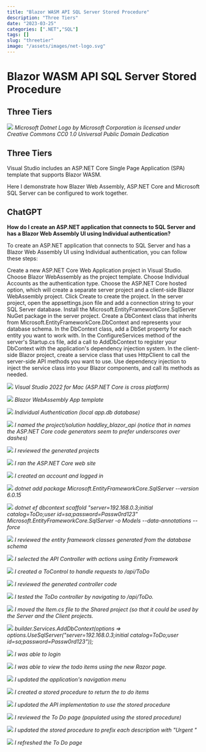 ```yaml
---
title: "Blazor WASM API SQL Server Stored Procedure"
description: "Three Tiers"
date: "2023-03-25"
categories: [".NET","SQL"]
tags: []
slug: "threetier"
image: "/assets/images/net-logo.svg"
---
```


# Blazor WASM API SQL Server Stored Procedure

## Three Tiers

![](/assets/images/threetier/net-logo.svg)
*Microsoft Dotnet Logo by Microsoft Corporation is licensed under Creative Commons CC0 1.0 Universal Public Domain Dedication*


## Three Tiers

Visual Studio includes an ASP.NET Core Single Page Application (SPA) template that supports Blazor WASM.

Here I demonstrate how Blazer Web Assembly, ASP.NET Core and Microsoft SQL Server can be configured to work together.


## ChatGPT

**How do I create an ASP.NET application that connects to SQL Server and has a Blazor Web Assembly UI using Individual authentication?**

To create an ASP.NET application that connects to SQL Server and has a Blazor Web Assembly UI using Individual authentication, you can follow these steps:

Create a new ASP.NET Core Web Application project in Visual Studio.
Choose Blazor WebAssembly as the project template.
Choose Individual Accounts as the authentication type.
Choose the ASP.NET Core hosted option, which will create a separate server project and a client-side Blazor WebAssembly project.
Click Create to create the project.
In the server project, open the appsettings.json file and add a connection string to your SQL Server database.
Install the Microsoft.EntityFrameworkCore.SqlServer NuGet package in the server project.
Create a DbContext class that inherits from Microsoft.EntityFrameworkCore.DbContext and represents your database schema.
In the DbContext class, add a DbSet property for each entity you want to work with.
In the ConfigureServices method of the server's Startup.cs file, add a call to AddDbContext to register your DbContext with the application's dependency injection system.
In the client-side Blazor project, create a service class that uses HttpClient to call the server-side API methods you want to use.
Use dependency injection to inject the service class into your Blazor components, and call its methods as needed.

![](/assets/images/threetier/screen-shot-2023-03-25-at-3.33.18-pm-1430x872.png)
*Visual Studio 2022 for Mac (ASP.NET Core is cross platform)*

![](/assets/images/threetier/screen-shot-2023-03-25-at-3.33.48-pm-1536x1086.png)
*Blazor WebAssembly App template*

![](/assets/images/threetier/screen-shot-2023-03-25-at-3.34.12-pm-1536x1090.png)
*Individual Authentication (local app.db database)*

![](/assets/images/threetier/screen-shot-2023-03-25-at-3.34.35-pm-1536x1085.png)
*I named the project/solution haddley_blazor_api (notice that in names the ASP.NET Core code generators seem to prefer underscores over dashes)*

![](/assets/images/threetier/screen-shot-2023-03-25-at-3.35.13-pm-1536x841.png)
*I reviewed the generated projects*

![](/assets/images/threetier/screen-shot-2023-03-25-at-3.35.48-pm-1536x926.png)
*I ran the ASP.NET Core web site*

![](/assets/images/threetier/screen-shot-2023-03-25-at-3.35.58-pm-1536x926.png)
*I created an account and logged in*

![](/assets/images/threetier/screen-shot-2023-03-25-at-3.37.36-pm-1536x328.png)
*dotnet add package Microsoft.EntityFrameworkCore.SqlServer --version 6.0.15*

![](/assets/images/threetier/screen-shot-2023-03-25-at-3.48.59-pm-1536x230.png)
*dotnet ef dbcontext scaffold "server=192.168.0.3;initial catalog=ToDo;user id=sa;password=Passw0rd123" Microsoft.EntityFrameworkCore.SqlServer -o Models --data-annotations --force*

![](/assets/images/threetier/screen-shot-2023-03-25-at-3.49.13-pm-1536x492.png)
*I reviewed the entity framework classes generated from the database schema*

![](/assets/images/threetier/screen-shot-2023-03-25-at-3.55.33-pm-1536x956.png)
*I selected the API Controller with actions using Entity Framework*

![](/assets/images/threetier/screen-shot-2023-03-25-at-3.55.58-pm-1484x706.png)
*I created a ToControl to handle requests to /api/ToDo*

![](/assets/images/threetier/screen-shot-2023-03-25-at-3.59.20-pm-1536x790.png)
*I reviewed the generated controller code*

![](/assets/images/threetier/screen-shot-2023-03-25-at-4.00.31-pm-1536x287.png)
*I tested the ToDo controller by navigating to /api/ToDo.*

![](/assets/images/threetier/screen-shot-2023-03-25-at-4.03.07-pm-630x238.png)
*I moved the Item.cs file to the Shared project (so that it could be used by the Server and the Client projects.*

![](/assets/images/threetier/screen-shot-2023-03-25-at-5.33.26-pm-1536x649.png)
*builder.Services.AddDbContext(options => options.UseSqlServer("server=192.168.0.3;initial catalog=ToDo;user id=sa;password=Passw0rd123"));*

![](/assets/images/threetier/screen-shot-2023-03-25-at-4.17.07-pm-1536x593.png)
*I was able to login*

![](/assets/images/threetier/screen-shot-2023-03-25-at-4.17.27-pm-1536x384.png)
*I was able to view the todo items using the new Razor page.*

![](/assets/images/threetier/screen-shot-2023-03-25-at-4.18.52-pm-1536x268.png)
*I updated the application's navigation menu*

![](/assets/images/threetier/screen-shot-2023-03-25-at-5.36.49-pm-1536x482.png)
*I created a stored procedure to return the to do items*

![](/assets/images/threetier/screen-shot-2023-03-25-at-4.45.22-pm-1536x278.png)
*I updated the API implementation to use the stored procedure*

![](/assets/images/threetier/screen-shot-2023-03-25-at-4.45.49-pm-1536x348.png)
*I reviewed the To Do page (populated using the stored procedure)*

![](/assets/images/threetier/screen-shot-2023-03-25-at-4.53.15-pm-1536x670.png)
*I updated the stored procedure to prefix each description with "Urgent "*

![](/assets/images/threetier/screen-shot-2023-03-25-at-4.53.26-pm-1536x503.png)
*I refreshed the To Do page*